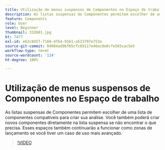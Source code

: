 ```yaml
---
title: Utilização de menus suspensos de Componentes no Espaço de trabalho
description: As listas suspensas de Componentes permitem escolher de uma lista de componentes compatíveis para criar sua análise. Você também poderá criar novos componentes diretamente na lista suspensa se não encontrar o que precisa. Esses espaços também continuarão a funcionar como zonas de lançamento se você tiver um caso de uso mais avançado.
feature: Components
role: User
level: Beginner
thumbnail: 332601.jpg
kt: 7477
exl-id: e63c845f-7160-4fb4-9161-a513797e753a
source-git-commit: 84984ad9bf65cfc69117e40ac0e0cfe503cac5e5
workflow-type: tm+mt
source-wordcount: '114'
ht-degree: 100%

---
```


# Utilização de menus suspensos de Componentes no Espaço de trabalho

As listas suspensas de Componentes permitem escolher de uma lista de componentes compatíveis para criar sua análise. Você também poderá criar novos componentes diretamente na lista suspensa se não encontrar o que precisa. Esses espaços também continuarão a funcionar como zonas de lançamento se você tiver um caso de uso mais avançado.

>[!VIDEO](https://video.tv.adobe.com/v/332601/?quality=12&learn=on)

